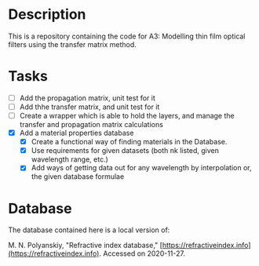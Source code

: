 # Description

This is a repository containing the code for A3: Modelling thin film optical filters using the transfer matrix method.

# Tasks

- [ ] Add the propagation matrix, unit test for it
- [ ] Add thhe transfer matrix, and unit test for it
- [ ] Create a wrapper which is able to hold the layers, and manage the transfer and propagation matrix calculations
- [x] Add a material properties database
	- [x] Create a functional way of finding materials in the Database.
	- [x] Use requirements for given datasets (both nk listed, given wavelength range, etc.)
	- [x] Add ways of getting data out for any wavelength by interpolation or, the given database formulae

# Database

The database contained here is a local version of:

M. N. Polyanskiy, "Refractive index database," [https://refractiveindex.info](https://refractiveindex.info). Accessed on 2020-11-27.
